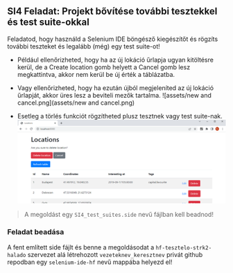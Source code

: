 ## SI4 Feladat: Projekt bővítése további tesztekkel és test suite-okkal

Feladatod, hogy használd a Selenium IDE böngésző kiegészítőt és rögzíts további teszteket és legalább (még) egy test suite-ot!
- Például ellenőrizheted, hogy ha az új lokáció űrlapja ugyan kitöltésre kerül, de a Create location gomb helyett a Cancel gomb lesz megkattintva, akkor nem kerül be új érték a táblázatba.
- Vagy ellenőrizheted, hogy ha ezután újból megjeleníted az új lokáció űrlapját, akkor üres lesz a beviteli mezők tartalma.
![assets/new and cancel.png](assets/new and cancel.png)


- Esetleg a törlés funkciót rögzítheted plusz tesztnek vagy test suite-nak.
![assets/del.png](assets/del.png)

> A megoldást egy `SI4_test_suites.side` nevű fájlban kell beadnod!
    

### Feladat beadása
A fent említett side fájlt és benne a megoldásodat a `hf-tesztelo-strk2-halado` szervezet alá létrehozott `vezeteknev_keresztnev` privát github repodban egy `selenium-ide-hf` nevű mappába helyezd el!